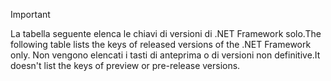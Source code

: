 
> [!IMPORTANT]
> <span data-ttu-id="e14a7-101">La tabella seguente elenca le chiavi di versioni di .NET Framework solo.</span><span class="sxs-lookup"><span data-stu-id="e14a7-101">The following table lists the keys of released versions of the .NET Framework only.</span></span> <span data-ttu-id="e14a7-102">Non vengono elencati i tasti di anteprima o di versioni non definitive.</span><span class="sxs-lookup"><span data-stu-id="e14a7-102">It doesn't list the keys of preview or pre-release versions.</span></span>
